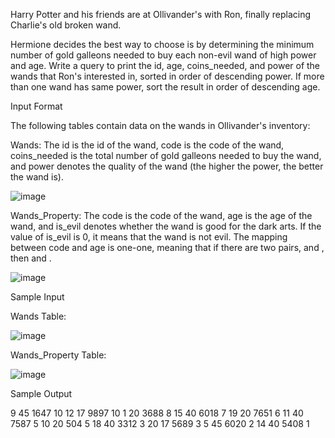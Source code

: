 Harry Potter and his friends are at Ollivander's with Ron, finally replacing Charlie's old broken wand.

Hermione decides the best way to choose is by determining the minimum number of gold galleons needed to buy each non-evil wand of high power and age. Write a query to print the id, age, coins_needed, and power of the wands that Ron's interested in, sorted in order of descending power. If more than one wand has same power, sort the result in order of descending age.

Input Format

The following tables contain data on the wands in Ollivander's inventory:

Wands: The id is the id of the wand, code is the code of the wand, coins_needed is the total number of gold galleons needed to buy the wand, and power denotes the quality of the wand (the higher the power, the better the wand is). 

![image](https://github.com/user-attachments/assets/3af5013a-2f1a-4a0e-892e-06f7a6f1921b)

Wands_Property: The code is the code of the wand, age is the age of the wand, and is_evil denotes whether the wand is good for the dark arts. If the value of is_evil is 0, it means that the wand is not evil. The mapping between code and age is one-one, meaning that if there are two pairs,  and , then  and .

![image](https://github.com/user-attachments/assets/ba4204b9-c558-4de2-9d01-e181a2c6497a)

Sample Input

Wands Table:  

![image](https://github.com/user-attachments/assets/874eb2b5-84a9-4435-9633-e50d38b7b10a)

Wands_Property Table: 

![image](https://github.com/user-attachments/assets/d8d02455-0142-422d-96e9-893ca03eff11)

Sample Output

9 45 1647 10
12 17 9897 10
1 20 3688 8
15 40 6018 7
19 20 7651 6
11 40 7587 5
10 20 504 5
18 40 3312 3
20 17 5689 3
5 45 6020 2
14 40 5408 1
